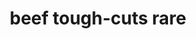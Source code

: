 ---
layout: guide
path: beef-tough-cuts-rare
title: beef tough-cuts rare
type: beef
food: tough-cuts
doneness: rare
temp_c: 58
temp_f: 136.4
minimum: 24
best: 24
maximum: 48
---